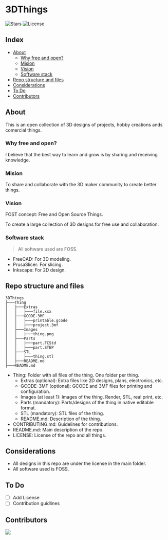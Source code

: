 # 3DThings

![Stars](https://badgen.net/github/stars/rapax00/3dthings/?color=yellow)
![License](https://badgen.net/github/license/rapax00/3dthings/?color=cyan)

## Index

- [About](#about)
  - [Why free and open?](#why-free-and-open)
  - [Mision](#mision)
  - [Vision](#vision)
  - [Software stack](#software-stack)
- [Repo structure and files](#repo-structure-and-files)
- [Considerations](#considerations)
- [To Do](#to-do)
- [Contributors](#contributors)

## About

This is an open collection of 3D designs of projects, hobby creations ands comercial things.

### Why free and open?

I believe that the best way to learn and grow is by sharing and receiving knowledge.

### Mision

To share and collaborate with the 3D maker community to create better things.

### Vision

FOST concept: Free and Open Source Things.

To create a large collection of 3D designs for free use and collaboration.

### Software stack

> All software used are FOSS.

- FreeCAD: For 3D modeling.
- PrusaSlicer: For slicing.
- Inkscape: For 2D design.

## Repo structure and files

```
3DThings
├───Thing
│   ├───Extras
│   │   ├───file.xxx
│   ├───GCODE-3MF
│   │   ├───printable.gcode
│   │   ├───project.3mf
│   ├───Images
│   │   ├───thing.png
│   ├───Parts
│   │   ├───part.FCStd
│   │   ├───part.STEP
│   ├───STL
│   │   ├───thing.stl
│   ├───README.md
├───README.md
```

- Thing: Folder with all files of the thing. One folder per thing.
  - Extras (optional): Extra files like 2D designs, plans, electronics, etc.
  - GCODE-3MF (optional): GCODE and 3MF files for printing and configuration.
  - Images (at least 1): Images of the thing. Render, STL, real print, etc.
  - Parts (mandatory): Parts/designs of the thing in native editable format.
  - STL (mandatory): STL files of the thing.
  - README.md: Description of the thing.
- CONTRIBUTING.md: Guidelines for contributions.
- README.md: Main description of the repo.
- LICENSE: License of the repo and all things.

## Considerations

- All designs in this repo are under the license in the main folder.
- All software used is FOSS.

## To Do

- [ ] Add License
- [ ] Contribution guidlines

## Contributors

<a href="https://github.com/rapax00/3dthings/graphs/contributors">
  <img src="https://contrib.rocks/image?repo=rapax00/3dthings" />
</a>
